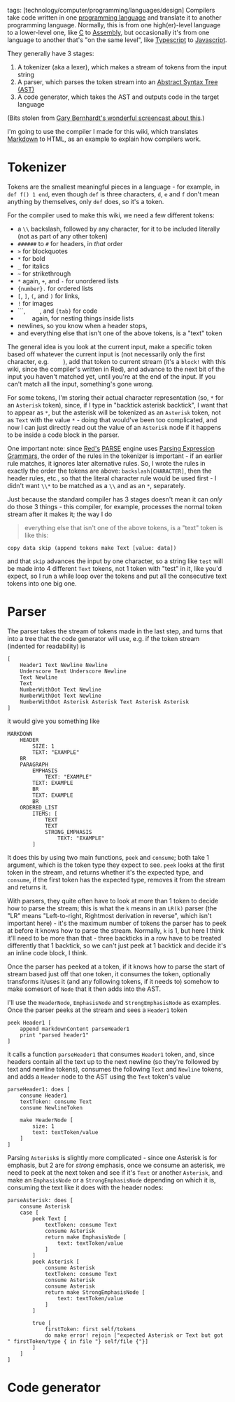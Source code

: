 tags: [technology/computer/programming/languages/design]
Compilers take code written in one [programming language](programming_language.html) and translate it to another programming language.  Normally, this is from one high(er)-level language to a lower-level one, like [C](c.html) to [Assembly](assembly.html), but occasionally it's from one language to another that's "on the same level", like [Typescript](typescript.html) to [Javascript](javascript.html).  

They generally have 3 stages:
1. A tokenizer (aka a lexer), which makes a stream of tokens from the input string
2. A parser, which parses the token stream into an [Abstract Syntax Tree (AST)](abstract_syntax_tree.html)
3. A code generator, which takes the AST and outputs code in the target language

(Bits stolen from [Gary Bernhardt's wonderful screencast about this](https://www.destroyallsoftware.com/screencasts/catalog/a-compiler-from-scratch).)

I'm going to use the compiler I made for this wiki, which translates [Markdown](https://daringfireball.net/projects/markdown/basics) to HTML, as an example to explain how compilers work.

# Tokenizer

Tokens are the smallest meaningful pieces in a language - for example, in `def f() 1 end`, even though `def` is three characters, `d`, `e` and `f` don't mean anything by themselves, only `def` does, so it's a token.

For the compiler used to make this wiki, we need a few different tokens:
* a `\\` backslash, followed by any character, for it to be included literally (not as part of any other token)
* `######` to `#` for headers, in _that_ order
* `>` for blockquotes
* `*` for bold
* `_` for italics
* `~` for strikethrough
* `*` again, `+`, and `-` for unordered lists
* `{number}.` for ordered lists
* `[`, `]`, `(`, and `)` for links,
* `!` for images
* ```, `    `, and `{tab}` for code
* `    ` again, for nesting things inside lists
* newlines, so you know when a header stops,
* and everything else that isn't one of the above tokens, is a "text" token

The general idea is you look at the current input, make a specific token based off whatever the current input is (not necessarily only the first character, e.g. `    `), add that token to current stream (it's a `block!` with this wiki, since the compiler's written in Red), and advance to the next bit of the input you haven't matched yet, until you're at the end of the input. If you can't match all the input, something's gone wrong.

For some tokens, I'm storing their actual character representation (so, `*` for an `Asterisk` token), since, if I type in "backtick asterisk backtick", I want that to appear as `*`, but the asterisk will be tokenized as an `Asterisk` token, not as `Text` with the value `*` - doing that would've been too complicated, and now I can just directly read out the value of an `Asterisk` node if it happens to be inside a code block in the parser.

One important note: since [Red's](https://www.red-lang.org/) [PARSE](https://www.red-lang.org/2013/11/041-introducing-parse.html) engine uses [Parsing Expression Grammars](https://en.wikipedia.org/wiki/Parsing_expression_grammar), the order of the rules in the tokenizer is important - if an earlier rule matches, it ignores later alternative rules. So, I wrote the rules in exactly the order the tokens are above: `backslash[CHARACTER]`, then the header rules, etc., so that the literal character rule would be used first - I didn't want `\\*` to be matched as a `\\` and as an `*`, separately.

Just because the standard compiler has 3 stages doesn't mean it can _only_ do those 3 things - this compiler, for example, processes the normal token stream after it makes it; the way I do
> everything else that isn't one of the above tokens, is a "text" token
is like this:
```
copy data skip (append tokens make Text [value: data])
```
and that `skip` advances the input by one character, so a string like `test` will be made into 4 different `Text` tokens, not 1 token with "test" in it, like you'd expect, so I run a while loop over the tokens and put all the consecutive text tokens into one big one.

# Parser

The parser takes the stream of tokens made in the last step, and turns that into a tree that the code generator will use, e.g. if the token stream (indented for readability) is
```
[
    Header1 Text Newline Newline 
    Underscore Text Underscore Newline 
    Text Newline
    Text
    NumberWithDot Text Newline 
    NumberWithDot Text Newline 
    NumberWithDot Asterisk Asterisk Text Asterisk Asterisk
]
```
it would give you something like
```
MARKDOWN
    HEADER
        SIZE: 1
        TEXT: "EXAMPLE"
    BR
    PARAGRAPH
        EMPHASIS
            TEXT: "EXAMPLE"
        TEXT: EXAMPLE
        BR
        TEXT: EXAMPLE
        BR
    ORDERED_LIST
        ITEMS: [
            TEXT
            TEXT
            STRONG_EMPHASIS
                TEXT: "EXAMPLE"
        ]
```

It does this by using two main functions, `peek` and `consume`; both take 1 argument, which is the token type they expect to see. `peek` looks at the first token in the stream, and returns whether it's the expected type, and `consume`, if the first token has the expected type, removes it from the stream and returns it.

With parsers, they quite often have to look at more than 1 token to decide how to parse the stream; this is what the `k` means in an `LR(k)` parser (the "LR" means "Left-to-right, Rightmost derivation in reverse", which isn't important here) - it's the maximum number of tokens the parser has to peek at before it knows how to parse the stream. Normally, `k` is 1, but here I think it'll need to be more than that - three backticks in a row have  to be treated differently that 1 backtick, so we can't just peek at 1 backtick and decide it's an inline code block, I think.

Once the parser has peeked at a token, if it knows how to parse the start of stream based just off that one token, it consumes the token, optionally transforms it/uses it (and any following tokens, if it needs to) somehow to make somesort of `Node` that it then adds into the AST.

I'll use the `HeaderNode`,  `EmphasisNode` and `StrongEmphasisNode` as examples.
Once the parser peeks at the stream and sees a `Header1` token
```
peek Header1 [
    append markdownContent parseHeader1
    print "parsed header1"
]
```
it calls a function `parseHeader1` that consumes `Header1` token, and, since headers contain all the text up to the next newline (so they're followed by text and newline tokens), consumes the following `Text` and `Newline` tokens, and adds a `Header` node to the AST using the `Text` token's value
```
parseHeader1: does [
    consume Header1
    textToken: consume Text
    consume NewlineToken

    make HeaderNode [
        size: 1
        text: textToken/value
    ]
]
```

Parsing `Asterisk`s is slightly more complicated - since one Asterisk is for emphasis, but 2 are for _strong_ emphasis, once we consume an asterisk, we need to peek at the next token and see if it's `Text` or another `Asterisk`, and make an `EmphasisNode` or a `StrongEmphasisNode` depending on which it is, consuming the text like it does with the header nodes:
```
parseAsterisk: does [
    consume Asterisk
    case [
        peek Text [
            textToken: consume Text
            consume Asterisk
            return make EmphasisNode [
                text: textToken/value
            ]
        ]
        peek Asterisk [
            consume Asterisk
            textToken: consume Text
            consume Asterisk
            consume Asterisk
            return make StrongEmphasisNode [
                text: textToken/value
            ]
        ]

        true [
            firstToken: first self/tokens
            do make error! rejoin ["expected Asterisk or Text but got " firstToken/type { in file "} self/file {"}]
        ]
    ]
]
```

# Code generator